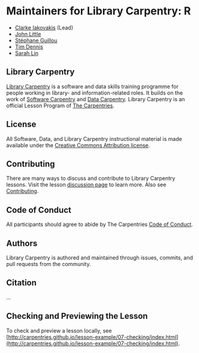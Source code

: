 # Maintainers for Library Carpentry: R
 
- [Clarke Iakovakis](https://github.com/ciakovx) (Lead)
- [John Little](https://github.com/libjohn)
- [Stéphane Guillou](https://github.com/stragu)
- [Tim Dennis](https://github.com/jt14den)
- [Sarah Lin](https://github.com/sarahemlin)

## Library Carpentry

[Library Carpentry](https://librarycarpentry.org) is a software and data skills training programme for people working in library- and information-related roles. It builds on the work of [Software Carpentry](http://software-carpentry.org/) and [Data Carpentry](http://www.datacarpentry.org/). Library Carpentry is an official Lesson Program of [The Carpentries](https://carpentries.org/).

## License

All Software, Data, and Library Carpentry instructional material is made available under the [Creative Commons Attribution
license](https://github.com/LibraryCarpentry/lc-r/blob/gh-pages/LICENSE.md).

## Contributing

There are many ways to discuss and contribute to Library Carpentry lessons. Visit the lesson [discussion page](https://librarycarpentry.org/lc-r/discuss/index.html) to learn more. Also see [Contributing](https://github.com/LibraryCarpentry/lc-r/blob/gh-pages/CONTRIBUTING.md).

## Code of Conduct

All participants should agree to abide by The Carpentries [Code of Conduct](https://docs.carpentries.org/topic_folders/policies/code-of-conduct.html).

## Authors

Library Carpentry is authored and maintained through issues, commits, and pull requests from the community.

## Citation

...

## Checking and Previewing the Lesson

To check and preview a lesson locally, see [http://carpentries.github.io/lesson-example/07-checking/index.html](http://carpentries.github.io/lesson-example/07-checking/index.html).

